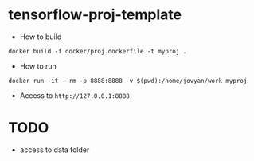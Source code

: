 # tensorflow-proj-template
* How to build
```
docker build -f docker/proj.dockerfile -t myproj .
```

* How to run
```
docker run -it --rm -p 8888:8888 -v $(pwd):/home/jovyan/work myproj

```

* Access to `http://127.0.0.1:8888`

# TODO
* access to data folder


